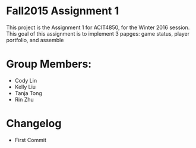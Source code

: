 # Fall2015 Assignment 1

This project is the Assignment 1 for ACIT4850, for the Winter 2016 session.
This goal of this assignment is to implement 3 papges: game status, player portfolio, and assemble

# Group Members:
- Cody Lin
- Kelly Liu
- Tanja Tong
- Rin Zhu

# Changelog
- First Commit


